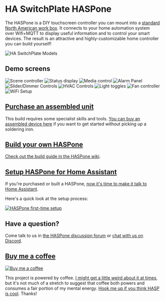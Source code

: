 # HA SwitchPlate HASPone

The HASPone is a DIY touchscreen controller you can mount into a [standard North American work box](https://www.nema.org/Standards/ComplimentaryDocuments/NEMA%20WD%206%20-%20Dimensions%20for%20Wiring%20Devices%20-%20Excerpt.pdf).  It connects to your home automation system over Wifi+MQTT to display useful information and to control your smart devices.  The result is an attractive and highly-customizable home controller you can build yourself!

![HA SwitchPlate Models](https://github.com/HASwitchPlate/HASPone/blob/main/images/HASwitchPlate_Three_Model_Variations.png?raw=true)

## Demo screens

![Scene controller](https://github.com/HASwitchPlate/HASPone/blob/main/images/HASwitchPlate_Demo_SceneController.png?raw=true) ![Status display](https://github.com/HASwitchPlate/HASPone/blob/main/images/HASwitchPlate_Demo_Status.png?raw=true) ![Media control](https://github.com/HASwitchPlate/HASPone/blob/main/images/HASwitchPlate_Demo_Media.png?raw=true) ![Alarm Panel](https://github.com/HASwitchPlate/HASPone/blob/main/images/HASwitchPlate_Demo_AlarmPanel.png?raw=true) ![Slider/Dimmer Controls](https://github.com/HASwitchPlate/HASPone/blob/main/images/HASwitchPlate_Demo_Dimmers.png?raw=true) ![HVAC Controls](https://github.com/HASwitchPlate/HASPone/blob/main/images/HASwitchPlate_Demo_HVAC.png?raw=true) ![Light toggles](https://github.com/HASwitchPlate/HASPone/blob/main/images/HASwitchPlate_Demo_LightToggles.png?raw=true) ![Fan controller](https://github.com/HASwitchPlate/HASPone/blob/main/images/HASwitchPlate_Demo_FanControls.png?raw=true) ![WiFi Setup](https://github.com/HASwitchPlate/HASPone/blob/main/images/WiFi_Config_0.png?raw=true)

## [Purchase an assembled unit](https://www.tindie.com/products/luma/ha-switchplate-hasp-single-wide-assembled/)

This build requires some specialist skills and tools. [You can buy an assembled device here](https://www.tindie.com/products/luma/ha-switchplate-hasp-single-wide-assembled/) if you want to get started without picking up a soldering iron.

## [Build your own HASPone](https://github.com/HASwitchPlate/HASPone/wiki/Building-your-own-HASPone)

[Check out the build guide in the HASPone wiki](https://github.com/HASwitchPlate/HASPone/wiki/Building-your-own-HASPone).

## [Setup HASPone for Home Assistant](https://github.com/HASwitchPlate/HASPone/wiki/Configure-your-HASPone-for-Home-Assistant)

If you're purchased or built a HASPone, [now it's time to make it talk to Home Assistant](https://github.com/HASwitchPlate/HASPone/wiki/Configure-your-HASPone-for-Home-Assistant).

Here's a quick look at the setup process:

[![HASPone first-time setup](https://github.com/HASwitchPlate/HASPone/blob/main/images/HASPone_first_time_setup_YouTube.png?raw=true)](https://youtu.be/zi784hr69QA)

## Have a question?

Come talk to us in [the HASPone discussion forum](https://github.com/HASwitchPlate/HASPone/discussions) or [chat with us on Discord](https://haswitchplate.com/discord).

## [Buy me a coffee](https://www.buymeacoffee.com/gW5rPpsKR)

[![Buy me a coffee](https://www.buymeacoffee.com/assets/img/custom_images/black_img.png)](https://www.buymeacoffee.com/gW5rPpsKR)

This project is powered by coffee.  [I might get a little weird about it at times](https://github.com/aderusha/RoastLearner), but it's not much of a stretch to suggest that coffee both powers and consumes a fair portion of my mental energy.  [Hook me up if you think HASP is cool](https://www.buymeacoffee.com/gW5rPpsKR).  Thanks!
